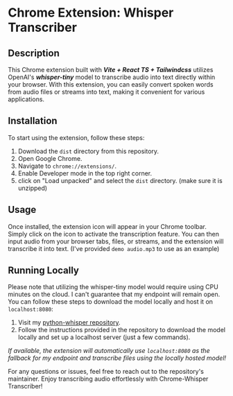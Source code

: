 # Chrome Extension: Whisper Transcriber

## Description
This Chrome extension built with ***Vite + React TS + Tailwindcss*** utilizes OpenAI's ***whisper-tiny*** model to transcribe audio into text directly within your browser. With this extension, you can easily convert spoken words from audio files or streams into text, making it convenient for various applications.

## Installation
To start using the extension, follow these steps:

1. Download the `dist` directory from this repository.
2. Open Google Chrome.
3. Navigate to `chrome://extensions/`.
4. Enable Developer mode in the top right corner.
5. click on "Load unpacked" and select the `dist` directory. (make sure it is unzipped)

## Usage
Once installed, the extension icon will appear in your Chrome toolbar. Simply click on the icon to activate the transcription feature. You can then input audio from your browser tabs, files, or streams, and the extension will transcribe it into text. (I've provided `demo audio.mp3` to use as an example)

## Running Locally
Please note that utilizing the whisper-tiny model would require using CPU minutes on the cloud. I can't guarantee that my endpoint will remain open. You can follow these steps to download the model locally and host it on `localhost:8080`:

1. Visit my [python-whisper repository](https://github.com/ayrwag/python-whisper).
2. Follow the instructions provided in the repository to download the model locally and set up a localhost server (just a few commands).

*If available, the extension will automatically use `localhost:8080` as the fallback for my endpoint and transcribe files using the locally hosted model!*

For any questions or issues, feel free to reach out to the repository's maintainer. Enjoy transcribing audio effortlessly with Chrome-Whisper Transcriber!
